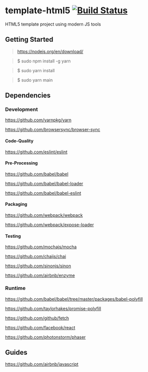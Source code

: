 template-html5 [![Build Status](https://travis-ci.org/vpmedia/template-html5.svg)](https://travis-ci.org/vpmedia/template-html5)
==============

HTML5 template project using modern JS tools

## Getting Started

> https://nodejs.org/en/download/

> $ sudo npm install -g yarn

> $ sudo yarn install

> $ sudo yarn main

## Dependencies

### Development

https://github.com/yarnpkg/yarn

https://github.com/browsersync/browser-sync

#### Code-Quality

https://github.com/eslint/eslint

#### Pre-Processing

https://github.com/babel/babel

https://github.com/babel/babel-loader

https://github.com/babel/babel-eslint

#### Packaging

https://github.com/webpack/webpack

https://github.com/webpack/expose-loader

#### Testing

https://github.com/mochajs/mocha

https://github.com/chaijs/chai

https://github.com/sinonjs/sinon

https://github.com/airbnb/enzyme

### Runtime

https://github.com/babel/babel/tree/master/packages/babel-polyfill

https://github.com/taylorhakes/promise-polyfill

https://github.com/github/fetch

https://github.com/facebook/react

https://github.com/photonstorm/phaser

## Guides

https://github.com/airbnb/javascript
